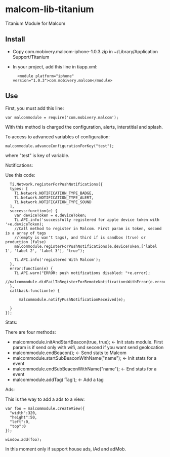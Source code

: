 malcom-lib-titanium
===================

Titanium Module for Malcom

Install
-------

* Copy com.mobivery.malcom-iphone-1.0.3.zip in ~/Library/Application Support/Titanium
* In your project, add this line in tiapp.xml:

        <module platform="iphone" version="1.0.3">com.mobivery.malcom</module>
        
        
Use
---

First, you must add this line:

    var malcommodule = require('com.mobivery.malcom');
    
With this method is charged the configuration, alerts, interstitial and splash.

To access to advanced variables of configuration:

    malcommodule.advanceConfigurationForKey("test");
    
where "test" is key of variable.

Notifications:

Use this code:

      Ti.Network.registerForPushNotifications({
      types: [
        Ti.Network.NOTIFICATION_TYPE_BADGE,
        Ti.Network.NOTIFICATION_TYPE_ALERT,
        Ti.Network.NOTIFICATION_TYPE_SOUND
      ],
      success:function(e) {
        var deviceToken = e.deviceToken;
        Ti.API.info('successfully registered for apple device token with '+e.deviceToken);
        //Call method to register in Malcom. First param is token, second is a array of tags
        //(empty is wan't tags), and third if is sandbox (true) or production (false)
        malcommodule.registerForPushNotifications(e.deviceToken,['label 1', 'label 2', 'label 3'], "true");
  
        Ti.API.info('registered With Malcom');
      },
      error:function(e) {
        Ti.API.warn("ERROR: push notifications disabled: "+e.error);
        //malcommodule.didFailToRegisterForRemoteNotificationsWithError(e.error);
      },
      callback:function(e) {
      
          malcommodule.notifyPushNotificationReceived(e);
       
      }
    });


Stats:

There are four methods:

* malcommodule.initAndStartBeacon(true, true); <- Init stats module. First param is if send only with wifi, and second if you want send geolocation
* malcommodule.endBeacon(); <- Send stats to Malcom
* malcommodule.startSubBeaconWithName("name"); <- Init stats for a event
* malcommodule.endSubBeaconWithName("name"); <- End stats for a event
* malcommodule.addTag('Tag'); <- Add a tag
                          

Ads:

This is the way to add a ads to a view:

    var foo = malcommodule.createView({
      "width":320,
      "height":50, 
      "left":0,
      "top":0
    });
     
    window.add(foo);

In this moment only if support house ads, iAd and adMob.
